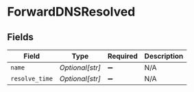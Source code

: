 # ForwardDNSResolved


## Fields

| Field              | Type               | Required           | Description        |
| ------------------ | ------------------ | ------------------ | ------------------ |
| `name`             | *Optional[str]*    | :heavy_minus_sign: | N/A                |
| `resolve_time`     | *Optional[str]*    | :heavy_minus_sign: | N/A                |